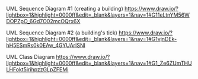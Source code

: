 UML Sequence Diagram #1 (creating a building)
https://www.draw.io/?lightbox=1&highlight=0000ff&edit=_blank&layers=1&nav=1#G11eLtnYM56WDOPZpO_6Gd7O02mcOQrx6X

UML Sequence Diagram #2 (a building's tick)
https://www.draw.io/?lightbox=1&highlight=0000ff&edit=_blank&layers=1&nav=1#G1vjnDEk-hH5ESmRs0k0EAw_4GYUArISNl

UML Class Diagram
https://www.draw.io/?lightbox=1&highlight=0000ff&edit=_blank&layers=1&nav=1#G1_Ze6ZUmTHULHFokt5irihpzzGLpZFEMi
